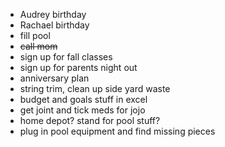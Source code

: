* Audrey birthday
* Rachael birthday
* fill pool
* ~~call mom~~
* sign up for fall classes
* sign up for parents night out 
* anniversary plan
* string trim, clean up side yard waste 
* budget and goals stuff in excel
* get joint and tick meds for jojo
* home depot? stand for pool stuff?
* plug in pool equipment and find missing pieces